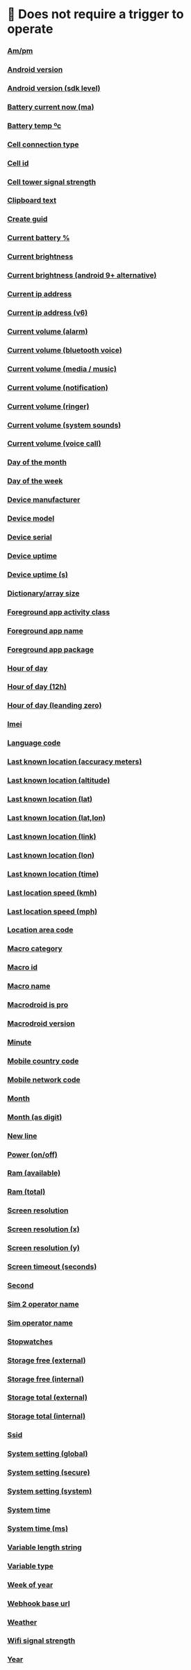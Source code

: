 # 🧪 Does not require a trigger to operate

### [Am/pm](<magic_text_am_pm.md>)
### [Android version](<magic_text_android_version.md>)
### [Android version (sdk level)](<magic_text_android_version_(sdk_level).md>)
### [Battery current now (ma)](<magic_text_battery_current_now.md>)
### [Battery temp ºc](<magic_text_battery_temp.md>)
### [Cell connection type](<magic_text_cell_connection_type.md>)
### [Cell id](<magic_text_cell_id.md>)
### [Cell tower signal strength](<magic_text_cell_signal_strength.md>)
### [Clipboard text](<magic_text_clipboard.md>)
### [Create guid](<magic_text_create_guid.md>)
### [Current battery %](<magic_text_current_battery.md>)
### [Current brightness](<magic_text_current_brightness.md>)
### [Current brightness (android 9+ alternative)](<magic_text_current_brightness_alternative.md>)
### [Current ip address](<magic_text_current_ip_address.md>)
### [Current ip address (v6)](<magic_text_current_ip_address_(v6).md>)
### [Current volume (alarm)](<magic_text_current_volume_(alarm).md>)
### [Current volume (bluetooth voice)](<magic_text_current_volume_(bluetooth_voice).md>)
### [Current volume (media / music)](<magic_text_current_volume_(media_music).md>)
### [Current volume (notification)](<magic_text_current_volume_(notification).md>)
### [Current volume (ringer)](<magic_text_current_volume_(ringer).md>)
### [Current volume (system sounds)](<magic_text_current_volume_(system_sounds).md>)
### [Current volume (voice call)](<magic_text_current_volume_(voice_call).md>)
### [Day of the month](<magic_text_day_of_the_month.md>)
### [Day of the week](<magic_text_day_of_the_week.md>)
### [Device manufacturer](<magic_text_device_manufacturer.md>)
### [Device model](<magic_text_device_model.md>)
### [Device serial](<magic_text_device_serial.md>)
### [Device uptime](<magic_text_device_uptime.md>)
### [Device uptime (s)](<magic_text_device_uptime_(s).md>)
### [Dictionary/array size](<magic_text_dictionary_array_size.md>)
### [Foreground app activity class](<magic_text_foreground_app_activity_class.md>)
### [Foreground app name](<magic_text_foreground_app_name.md>)
### [Foreground app package](<magic_text_foreground_app_package.md>)
### [Hour of day](<magic_text_hour_of_day.md>)
### [Hour of day (12h)](<magic_text_hour_of_day_(12h).md>)
### [Hour of day (leanding zero)](<magic_text_hour_of_day_(leanding_zero).md>)
### [Imei](<magic_text_imei.md>)
### [Language code](<magic_text_language_code.md>)
### [Last known location (accuracy meters)](<magic_text_last_known_location_(accuracy_meters).md>)
### [Last known location (altitude)](<magic_text_last_known_location_(altitude).md>)
### [Last known location (lat)](<magic_text_last_known_location_(lat).md>)
### [Last known location (lat,lon)](<magic_text_last_known_location_(lat,lon).md>)
### [Last known location (link)](<magic_text_last_known_location_(link).md>)
### [Last known location (lon)](<magic_text_last_known_location_(lon).md>)
### [Last known location (time)](<magic_text_last_known_location_(time).md>)
### [Last location speed (kmh)](<magic_text_last_location_speed_(kmh).md>)
### [Last location speed (mph)](<magic_text_last_location_speed_(mph).md>)
### [Location area code](<magic_text_location_area_code.md>)
### [Macro category](<magic_text_macro_category.md>)
### [Macro id](<magic_text_macro_id.md>)
### [Macro name](<magic_text_macro_name.md>)
### [Macrodroid is pro](<magic_text_macrodroid_is_pro.md>)
### [Macrodroid version](<magic_text_macrodroid_version.md>)
### [Minute](<magic_text_minute.md>)
### [Mobile country code](<magic_text_mobile_country_code.md>)
### [Mobile network code](<magic_text_mobile_network_code.md>)
### [Month](<magic_text_month.md>)
### [Month (as digit)](<magic_text_month_(as_digit).md>)
### [New line](<magic_text_new_line.md>)
### [Power (on/off)](<magic_text_power_(on_off).md>)
### [Ram (available)](<magic_text_ram_(available).md>)
### [Ram (total)](<magic_text_ram_(total).md>)
### [Screen resolution](<magic_text_screen_resolution.md>)
### [Screen resolution (x)](<magic_text_screen_resolution_(x).md>)
### [Screen resolution (y)](<magic_text_screen_resolution_(y).md>)
### [Screen timeout (seconds)](<magic_text_screen_timeout_(seconds).md>)
### [Second](<magic_text_second.md>)
### [Sim 2 operator name](<magic_text_sim_2_operator_name.md>)
### [Sim operator name](<magic_text_sim_operator_name.md>)
### [Stopwatches](<magic_text_stopwatches.md>)
### [Storage free (external)](<magic_text_storage_free_(external).md>)
### [Storage free (internal)](<magic_text_storage_free_(internal).md>)
### [Storage total (external)](<magic_text_storage_total_(external).md>)
### [Storage total (internal)](<magic_text_storage_total_(internal).md>)
### [Ssid](<magic_text_ssid.md>)
### [System setting (global)](<magic_text_system_setting_(global).md>)
### [System setting (secure)](<magic_text_system_setting_(secure).md>)
### [System setting (system)](<magic_text_system_setting_(system).md>)
### [System time](<magic_text_system_time.md>)
### [System time (ms)](<magic_text_system_time_(ms).md>)
### [Variable length string](<variable_length_string.md>)
### [Variable type](<magic_text_variable_type.md>)
### [Week of year](<magic_text_week_of_year.md>)
### [Webhook base url](<magic_text_webhook_base_url.md>)
### [Weather](<magic_text_weather.md>)
### [Wifi signal strength](<magic_text_wifi_signal_strength.md>)
### [Year](<magic_text_year.md>)